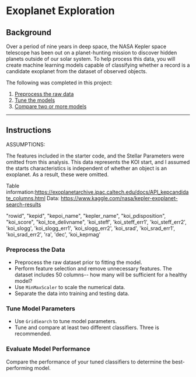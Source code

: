 # Exoplanet Exploration


## Background

Over a period of nine years in deep space, the NASA Kepler space telescope has been out on a planet-hunting mission to discover hidden planets outside of our solar system.
To help process this data, you will create machine learning models capable of classifying whether a record is a candidate exoplanet from the dataset of observed objects.

The following was completed in this project:

1. [Preprocess the raw data](#Preprocessing)
2. [Tune the models](#Tune-Model-Parameters)
3. [Compare two or more models](#Evaluate-Model-Performance)

- - -

## Instructions

ASSUMPTIONS:

The features included in the starter code, and the Stellar Parameters were omitted from this analysis.
This data represents the KOI start, and I assumed the starts characteristics is independent of whether an object is an exoplanet.
As a result, these were omitted.

Table information:https://exoplanetarchive.ipac.caltech.edu/docs/API_kepcandidate_columns.html
Data: https://www.kaggle.com/nasa/kepler-exoplanet-search-results

"rowid", "kepid", 
"kepoi_name", "kepler_name", 
"koi_pdisposition", "koi_score", 
"koi_tce_delivname", 'koi_steff', 
'koi_steff_err1', 'koi_steff_err2', 
'koi_slogg', 'koi_slogg_err1', 
'koi_slogg_err2', 'koi_srad', 
'koi_srad_err1', 'koi_srad_err2', 
'ra', 'dec', 'koi_kepmag'

### Preprocess the Data

* Preprocess the raw dataset prior to fitting the model.
* Perform feature selection and remove unnecessary features. The dataset includes 50 columns-- how many will be sufficient for a healthy model?
* Use `MinMaxScaler` to scale the numerical data.
* Separate the data into training and testing data.

### Tune Model Parameters

* Use `GridSearch` to tune model parameters.
* Tune and compare at least two different classifiers. Three is recommended.

### Evaluate Model Performance

Compare the performance of your tuned classifiers to determine the best-performing model.

